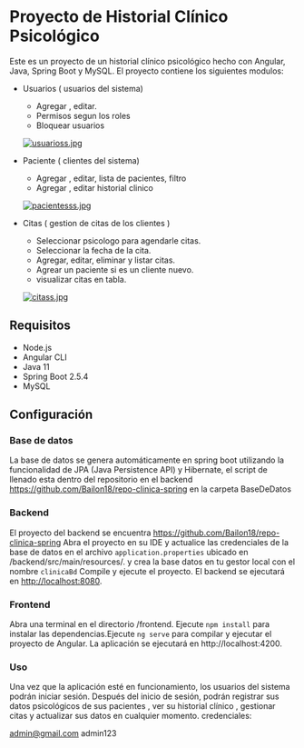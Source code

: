 # Proyecto de Historial Clínico Psicológico

Este es un proyecto de un historial clínico psicológico hecho con Angular, Java, Spring Boot y MySQL. El proyecto contiene los siguientes modulos:

- Usuarios ( usuarios del sistema)
  - Agregar , editar.
  - Permisos segun los roles
  - Bloquear usuarios

  [![usuarioss.jpg](https://i.postimg.cc/6QV4KPBs/usuarioss.jpg)](https://postimg.cc/jW5SQZWv)

- Paciente ( clientes del sistema)
  - Agregar , editar, lista de pacientes,  filtro
  - Agregar , editar historial clinico

  [![pacientesss.jpg](https://i.postimg.cc/xjNYbzb8/pacientesss.jpg)](https://postimg.cc/grp1Crsb)

- Citas ( gestion de citas de los clientes )
  - Seleccionar psicologo para agendarle citas.
  - Seleccionar la fecha de la cita.
  - Agregar, editar, eliminar y listar citas.
  - Agrear un paciente si es un cliente nuevo.
  - visualizar citas en tabla.

  [![citass.jpg](https://i.postimg.cc/fbkXcCN1/citass.jpg)](https://postimg.cc/TyMpGrhc)
  
## Requisitos
  - Node.js
  - Angular CLI
  - Java 11
  - Spring Boot 2.5.4
  - MySQL

## Configuración

  ### Base de datos 
    
  La base de datos se genera automáticamente en spring boot utilizando la funcionalidad
  de JPA (Java Persistence API) y Hibernate, el script de llenado esta dentro del repositorio
  en el backend https://github.com/Bailon18/repo-clinica-spring en la carpeta BaseDeDatos
  
  ### Backend

  El proyecto del backend se encuentra https://github.com/Bailon18/repo-clinica-spring Abra
  el proyecto en su IDE y actualice las credenciales de la base de datos en el
  archivo `application.properties` ubicado en /backend/src/main/resources/. y crea la base datos
  en tu gestor local con el nombre `clinicaBd` Compile y ejecute el proyecto.
  El backend se ejecutará en  [http://localhost:8080](http://localhost:8080).


  ### Frontend

  Abra una terminal en el directorio /frontend. Ejecute `npm install` para instalar
  las dependencias.Ejecute `ng serve` para compilar y ejecutar el proyecto de Angular.
  La aplicación se ejecutará en http://localhost:4200.

  ### Uso

  Una vez que la aplicación esté en funcionamiento, los usuarios del sistema podrán
  iniciar sesión. Después del inicio de sesión, podrán registrar sus datos psicológicos de sus 
  pacientes , ver su historial clínico , gestionar citas y actualizar sus datos en cualquier momento.
  credenciales:

  admin@gmail.com
  admin123

